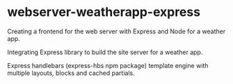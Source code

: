 # webserver-weatherapp-express
Creating a frontend for the web server with Express and Node for a weather app.

Integrating Express library to build the site server for a weather app.

Express handlebars (express-hbs npm package) template engine with multiple layouts, blocks and cached partials.
